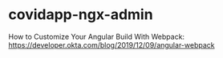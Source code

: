 # covidapp-ngx-admin
How to Customize Your Angular Build With Webpack: https://developer.okta.com/blog/2019/12/09/angular-webpack